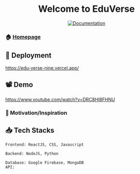 <h1 align="center">Welcome to EduVerse</h1>
<p align="center">
  <a href="" target="_blank">
    <img alt="Documentation" src="https://img.shields.io/badge/documentation-yes-brightgreen.svg" />
  </a>

  ### 🏠 [Homepage]()

  ## 🧪 Deployment

https://edu-verse-nine.vercel.app/

 ## 📽️ Demo
 https://www.youtube.com/watch?v=DRC8Hl8FHNU

 ### 💪 Motivation/Inspiration


 
## 📥 Tech Stacks 

```
Frontend: ReactJS, CSS, Javascript

Backend: NodeJS, Python

Database: Google Firebase, MongoDB
API: 

```

 </p>
